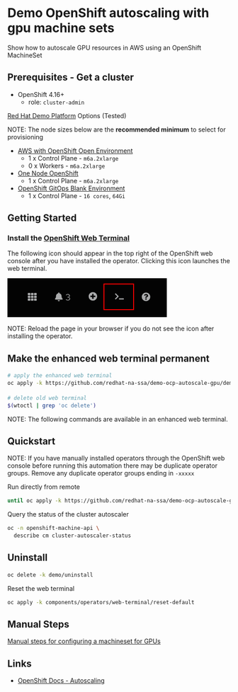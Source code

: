 # Demo OpenShift autoscaling with gpu machine sets

Show how to autoscale GPU resources in AWS using an OpenShift MachineSet

## Prerequisites - Get a cluster

- OpenShift 4.16+
  - role: `cluster-admin`

[Red Hat Demo Platform](https://demo.redhat.com) Options (Tested)

NOTE: The node sizes below are the **recommended minimum** to select for provisioning

- <a href="https://demo.redhat.com/catalog?item=babylon-catalog-prod/sandboxes-gpte.sandbox-ocp.prod&utm_source=webapp&utm_medium=share-link" target="_blank">AWS with OpenShift Open Environment</a>
  - 1 x Control Plane - `m6a.2xlarge`
  - 0 x Workers - `m6a.2xlarge`
- <a href="https://demo.redhat.com/catalog?item=babylon-catalog-prod/sandboxes-gpte.ocp4-single-node.prod&utm_source=webapp&utm_medium=share-link" target="_blank">One Node OpenShift</a>
  - 1 x Control Plane - `m6a.2xlarge`
- <a href="https://catalog.demo.redhat.com/catalog?item=babylon-catalog-prod/openshift-cnv.ocp4-cnv-gitops.prod&utm_source=webapp&utm_medium=share-link" target="_blank">OpenShift GitOps Blank Environment</a>
  - 1 x Control Plane - `16 cores`, `64Gi`

## Getting Started

### Install the [OpenShift Web Terminal](https://docs.openshift.com/container-platform/4.12/web_console/web_terminal/installing-web-terminal.html)

The following icon should appear in the top right of the OpenShift web console after you have installed the operator. Clicking this icon launches the web terminal.

![Web Terminal](docs/images/web-terminal.png "Web Terminal")

NOTE: Reload the page in your browser if you do not see the icon after installing the operator.

## Make the enhanced web terminal permanent

```sh
# apply the enhanced web terminal
oc apply -k https://github.com/redhat-na-ssa/demo-ocp-autoscale-gpu/demo/web-terminal

# delete old web terminal
$(wtoctl | grep 'oc delete')
```

NOTE: The following commands are available in an enhanced web terminal.

## Quickstart

NOTE: If you have manually installed operators through the OpenShift web console before running this automation there may be duplicate operator groups.
Remove any duplicate operator groups ending in `-xxxxx`

Run directly from remote

```sh
until oc apply -k https://github.com/redhat-na-ssa/demo-ocp-autoscale-gpu/demo; do : ; done
```

Query the status of the cluster autoscaler

```sh
oc -n openshift-machine-api \
  describe cm cluster-autoscaler-status
```

## Uninstall

```sh
oc delete -k demo/uninstall
```

Reset the web terminal

```sh
oc apply -k components/operators/web-terminal/reset-default
```

## Manual Steps

[Manual steps for configuring a machineset for GPUs](components/gpu-autoscale/README.md)

## Links

- [OpenShift Docs - Autoscaling](https://docs.redhat.com/en/documentation/openshift_container_platform/4.18/html/machine_management/applying-autoscaling)
